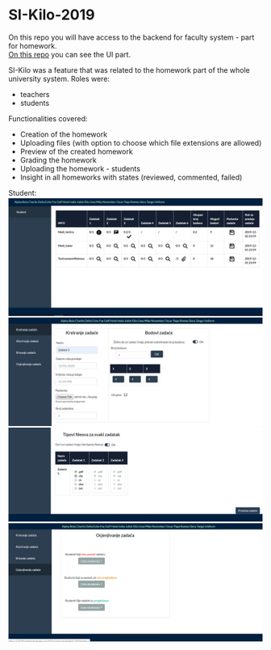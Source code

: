 # SI-Kilo-2019
On this repo you will have access to the backend for faculty system - part for homework.<br>
[On this repo](https://github.com/Dacili/SI-FRONTEND) you can see the UI part.

SI-Kilo was a feature that was related to the homework part of the whole university system.
Roles were:
- teachers
- students

Functionalities covered: <br>
  - Creation of the homework
  - Uploading files (with option to choose which file extensions are allowed)
  - Preview of the created homework
  - Grading the homework 
  - Uploading the homework - students
  - Insight in all homeworks with states (reviewed, commented, failed)
  
Student: 
 ![alt text](https://github.com/Dacili/SI-Kilo-2019/blob/master/slike%20pojedinih%20funkcionalnosti%20app/1%20student.PNG)
 ![alt text](https://github.com/Dacili/SI-Kilo-2019/blob/master/slike%20pojedinih%20funkcionalnosti%20app/1a%20akreiranje%20zadace%201.png)
 ![alt text](https://github.com/Dacili/SI-Kilo-2019/blob/master/slike%20pojedinih%20funkcionalnosti%20app/2%20kreiranje%20zadace%202.png)
 ![alt text](https://github.com/Dacili/SI-Kilo-2019/blob/master/slike%20pojedinih%20funkcionalnosti%20app/4%20ocjenjivanje%20zadace.png)


